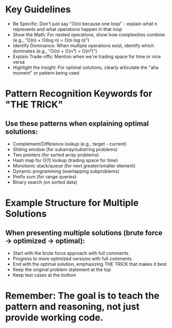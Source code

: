 # Key Guidelines

- Be Specific: Don't just say "O(n) because one loop" - explain what n represents and what operations happen in that loop
- Show the Math: For nested operations, show how complexities combine (e.g., "O(n) × O(log n) = O(n log n)")
- Identify Dominance: When multiple operations exist, identify which dominates (e.g., "O(n) + O(n²) = O(n²)")
- Explain Trade-offs: Mention when we're trading space for time or vice versa
- Highlight the Insight: For optimal solutions, clearly articulate the "aha moment" or pattern being used

# Pattern Recognition Keywords for "THE TRICK"
## Use these patterns when explaining optimal solutions:

- Complement/Difference lookup (e.g., target - current)
- Sliding window (for subarray/substring problems)
- Two pointers (for sorted array problems)
- Hash map for O(1) lookup (trading space for time)
- Monotonic stack/queue (for next greater/smaller element)
- Dynamic programming (overlapping subproblems)
- Prefix sum (for range queries)
- Binary search (on sorted data)

# Example Structure for Multiple Solutions
## When presenting multiple solutions (brute force → optimized → optimal):

- Start with the brute force approach with full comments
- Progress to more optimized versions with full comments
- End with the optimal solution, emphasizing THE TRICK that makes it best
- Keep the original problem statement at the top
- Keep test cases at the bottom

# Remember: The goal is to teach the pattern and reasoning, not just provide working code.